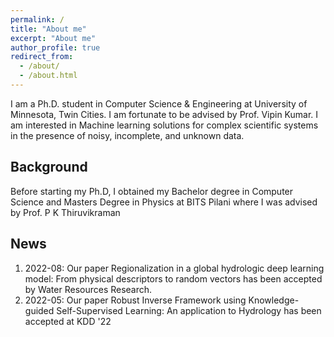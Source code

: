 ```yaml
---
permalink: /
title: "About me"
excerpt: "About me"
author_profile: true
redirect_from: 
  - /about/
  - /about.html
---
```


I am a Ph.D. student in Computer Science & Engineering at University of Minnesota, Twin Cities. I am fortunate to be advised by Prof. Vipin Kumar.
I am interested in Machine learning solutions for complex scientific systems in the presence of noisy, incomplete, and unknown data.



Background
------
Before starting my Ph.D, I obtained my Bachelor degree in Computer Science and Masters Degree in Physics at BITS Pilani where I was advised by Prof. P K Thiruvikraman

News
------
1. 2022-08: Our paper Regionalization in a global hydrologic deep learning model: From physical descriptors to random vectors has been accepted by Water Resources Research.
2. 2022-05: Our paper Robust Inverse Framework using Knowledge-guided Self-Supervised Learning: An application to Hydrology has been accepted at KDD '22